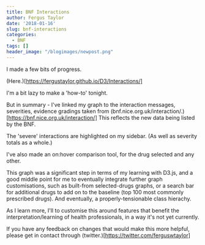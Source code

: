 ```yaml
---
title: BNF Interactions
author: Fergus Taylor
date: '2018-01-16'
slug: bnf-interactions
categories:
  - BNF
tags: []
header_image: "/blogimages/newpost.png"
---
```


I made a few bits of progress.

(Here.)[https://fergustaylor.github.io/D3/Interactions/]

I'm a bit lazy to make a 'how-to' tonight.

But in summary - I've linked my graph to the interaction messages, severities, evidence gradings taken from (bnf.nice.org.uk/interaction/.)[https://bnf.nice.org.uk/interaction/]
This reflects the new data being listed by the BNF.

The 'severe' interactions are highlighted on my sidebar.
(As well as severity totals as a whole.)

I've also made an on:hover comparison tool, for the drug selected and any other.

This graph was a significant step in terms of my learning with D3.js, and a good middle point for me to eventually integrate further graph customisations, such as built-from selected-drugs graphs, or a search bar for additional drugs to add on to the baseline (top 100 most commonly prescribed drugs).
And eventually, a properly-tensionable class hierachy.

As I learn more, I'll to customise this around features that benefit the interpretation/learning of health professionals, in a way it's not yet currently.

If you have any feedback on changes that would make this more helpful, please get in contact through (twitter.)[https://twitter.com/ferguswtaylor]